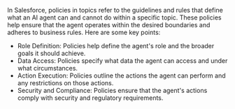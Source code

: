 In Salesforce, policies in topics refer to the guidelines and rules that define what an AI agent can and cannot do within a specific topic. These policies help ensure that the agent operates within the desired boundaries and adheres to business rules. Here are some key points:

- Role Definition: Policies help define the agent's role and the broader goals it should achieve.
- Data Access: Policies specify what data the agent can access and under what circumstances.
- Action Execution: Policies outline the actions the agent can perform and any restrictions on those actions.
- Security and Compliance: Policies ensure that the agent's actions comply with security and regulatory requirements.